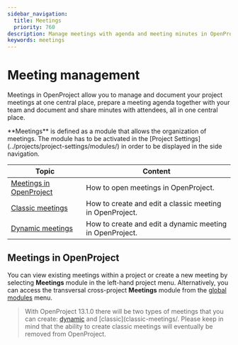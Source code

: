 ```yaml
---
sidebar_navigation:
  title: Meetings
  priority: 760
description: Manage meetings with agenda and meeting minutes in OpenProject.
keywords: meetings
---
```


# Meeting management

Meetings in OpenProject allow you to manage and document your project meetings at one central place, prepare a meeting agenda together with your team and document and share minutes with attendees, all in one central place.

<div class="glossary">
**Meetings** is defined as a module that allows the organization of meetings. The module has to be activated in the [Project Settings](../projects/project-settings/modules/) in order to be displayed in the side navigation.
</div>

| Topic                                               | Content                                                  |
| --------------------------------------------------- | -------------------------------------------------------- |
| [Meetings in OpenProject](#meetings-in-openproject) | How to open meetings in OpenProject.                     |
| [Classic meetings](classic-meetings/)           | How to create and edit a classic meeting in OpenProject. |
| [Dynamic meetings](dynamic-meetings/)                 | How to create and edit a dynamic meeting in OpenProject. |
## Meetings in OpenProject

You can view existing meetings within a project or create a new meeting by selecting **Meetings** module in the left-hand project menu. Alternatively, you can access the transversal cross-project **Meetings** module from the [global modules](../home/global-modules/) menu. 

>With OpenProject 13.1.0 there will be two types of meetings that you can create: [dynamic](dynamic-meetings/) and [classic](classic-meetings/. Please keep in mind that the ability to create classic meetings will eventually be removed from OpenProject.



